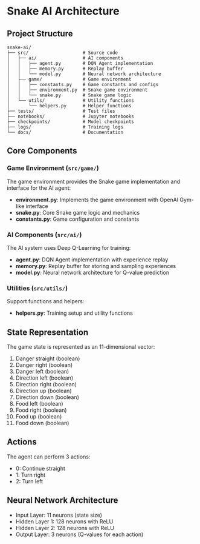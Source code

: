 # Snake AI Architecture

## Project Structure

```
snake-ai/
├── src/                    # Source code
│   ├── ai/                 # AI components
│   │   ├── agent.py        # DQN Agent implementation
│   │   ├── memory.py       # Replay buffer
│   │   └── model.py        # Neural network architecture
│   ├── game/               # Game environment
│   │   ├── constants.py    # Game constants and configs
│   │   ├── environment.py  # Snake game environment
│   │   └── snake.py        # Snake game logic
│   └── utils/              # Utility functions
│       └── helpers.py      # Helper functions
├── tests/                  # Test files
├── notebooks/              # Jupyter notebooks
├── checkpoints/            # Model checkpoints
├── logs/                   # Training logs
└── docs/                   # Documentation
```

## Core Components

### Game Environment (`src/game/`)

The game environment provides the Snake game implementation and interface for the AI agent:

- **environment.py**: Implements the game environment with OpenAI Gym-like interface
- **snake.py**: Core Snake game logic and mechanics
- **constants.py**: Game configuration and constants

### AI Components (`src/ai/`)

The AI system uses Deep Q-Learning for training:

- **agent.py**: DQN Agent implementation with experience replay
- **memory.py**: Replay buffer for storing and sampling experiences
- **model.py**: Neural network architecture for Q-value prediction

### Utilities (`src/utils/`)

Support functions and helpers:

- **helpers.py**: Training setup and utility functions

## State Representation

The game state is represented as an 11-dimensional vector:

1. Danger straight (boolean)
2. Danger right (boolean)
3. Danger left (boolean)
4. Direction left (boolean)
5. Direction right (boolean)
6. Direction up (boolean)
7. Direction down (boolean)
8. Food left (boolean)
9. Food right (boolean)
10. Food up (boolean)
11. Food down (boolean)

## Actions

The agent can perform 3 actions:
- 0: Continue straight
- 1: Turn right
- 2: Turn left

## Neural Network Architecture

- Input Layer: 11 neurons (state size)
- Hidden Layer 1: 128 neurons with ReLU
- Hidden Layer 2: 128 neurons with ReLU
- Output Layer: 3 neurons (Q-values for each action)
